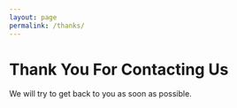 ```yaml
---
layout: page
permalink: /thanks/
---
```

<h1>Thank You For Contacting Us</h1>


We will try to get back to you as soon as possible.
